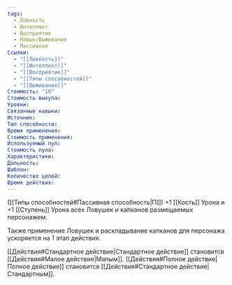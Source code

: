```yaml
---
tags:
  - Ловкость
  - Интеллект
  - Восприятие
  - Навык/Выживание
  - Пассивная
Ссылки:
  - "[[Ловкость]]"
  - "[[Интеллект]]"
  - "[[Восприятие]]"
  - "[[Типы способностей]]"
  - "[[Выживание]]"
Стоимость: "10"
Стоимость выкупа:
Уровни:
Связанные навыки:
Источник:
Тип способности:
Время применения:
Стоимость применения:
Используемый пул:
Стоимость пула:
Характеристики:
Дальность:
Шаблон:
Количество целей:
Время действия:
---
```

([[Типы способностей#Пассивная способность|П]]) +1 [[Кость]] Урона и +1 [[Ступень]] Урона всех Ловушек и капканов размещаемых персонажем.  

Также применение Ловушек и раскладывание капканов для персонажа ускоряется на 1 этап действия. 

[[Действия#Стандартное действие|Стандартное действие]] становится [[Действия#Малое действие|Малым]].
[[Действия#Полное действие|Полное действие]] становится [[Действия#Стандартное действие|Стандартным]].